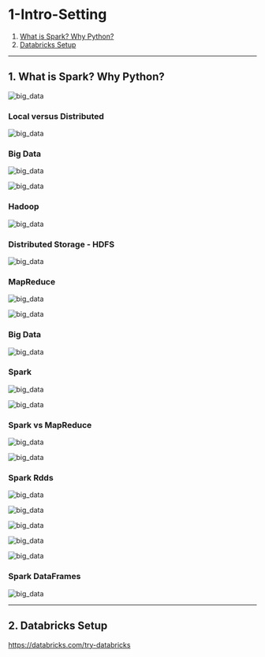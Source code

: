# 1-Intro-Setting

1. [What is Spark? Why Python?](#schema1)
2. [Databricks Setup](#schema2)

<hr>

<a name="schema1"></a>

## 1. What is Spark? Why Python?

![big_data](./img/big_data.png)

### Local versus Distributed

![big_data](./img/big_data_2.png)

### Big Data

![big_data](./img/big_data_3.png)

![big_data](./img/big_data_4.png)

### Hadoop

![big_data](./img/big_data_5.png)

### Distributed Storage - HDFS

![big_data](./img/big_data_6.png)

### MapReduce

![big_data](./img/big_data_7.png)

![big_data](./img/big_data_8.png)

### Big Data

![big_data](./img/big_data_9.png)

### Spark

![big_data](./img/big_data_10.png)

![big_data](./img/big_data_11.png)

### Spark vs MapReduce

![big_data](./img/big_data_12.png)

![big_data](./img/big_data_13.png)


### Spark Rdds

![big_data](./img/big_data_14.png)

![big_data](./img/big_data_15.png)

![big_data](./img/big_data_16.png)

![big_data](./img/big_data_17.png)

![big_data](./img/big_data_18.png)

### Spark DataFrames

![big_data](./img/big_data_19.png)



<hr>

<a name="schema2"></a>
## 2. Databricks Setup

https://databricks.com/try-databricks
